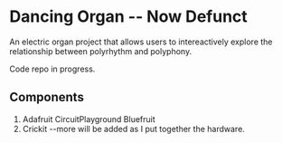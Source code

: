 # Dancing Organ -- Now Defunct
An electric organ project that allows users to intereactively explore the relationship between polyrhythm and polyphony.

Code repo in progress.

## Components
1. Adafruit CircuitPlayground Bluefruit
2. Crickit
   --more will be added as I put together the hardware.
